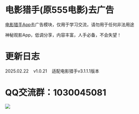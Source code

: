 # 电影猎手(原555电影)去广告

[电影猎手App](https://kgg.rongmanit.com/dyls/DYLS-3.1.1.1.apk)去广告模块，仅用于学习交流，请勿用于任何非法用途

神秘观影App，低调分享，内容丰富，人手必备，不会失望！

# 更新日志

2025.02.22&nbsp;&nbsp;&nbsp;&nbsp;v1.0.21&nbsp;&nbsp;&nbsp;&nbsp;适配电影猎手v3.1.1.1版本

# QQ交流群：1030045081

![](https://gitee.com/guangzishushu/image_hosting/raw/master/pictures/qq.jpg)


